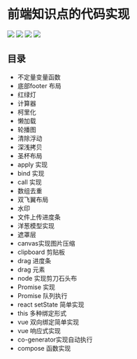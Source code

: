 # 前端知识点的代码实现

<img src = "https://img.shields.io/badge/-HTML5-E34F26?style=flat&logo=html5&logoColor=white"> <img src = "https://img.shields.io/badge/-CSS3-1572B6?style=flat&logo=css3&logoColor=white">
<img src="https://img.shields.io/badge/-JavaScript-eed718?style=flat&logo=javascript&logoColor=ffffff">
<img src="https://img.shields.io/badge/-Node.js-3C873A?style=flat&logo=Node.js&logoColor=white">

## 目录

- 不定量变量函数
- 底部footer 布局
- 红绿灯
- 计算器
- 柯里化
- 懒加载
- 轮播图
- 清除浮动
- 深浅拷贝
- 圣杯布局
- apply 实现
- bind 实现
- call 实现
- 数组去重
- 双飞翼布局
- 水印
- 文件上传进度条
- 洋葱模型实现
- 遮罩层
- canvas实现图片压缩
- clipboard 剪贴板
- drag 进度条
- drag 元素
- node 实现剪刀石头布
- Promise 实现
- Promise 队列执行
- react setState 简单实现
- this 多种绑定形式
- vue 双向绑定简单实现
- vue 响应式实现
- co-generator实现自动执行
- compose 函数实现


